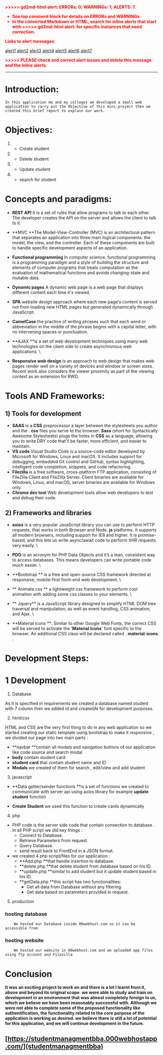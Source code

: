 <!----- Conversion time: 1.753 seconds.


Using this Markdown file:

1. Cut and paste this output into your source file.
2. See the notes and action items below regarding this conversion run.
3. Check the rendered output (headings, lists, code blocks, tables) for proper
   formatting and use a linkchecker before you publish this page.

Conversion notes:

* Docs to Markdown version 1.0β17
* Mon Feb 03 2020 14:58:06 GMT-0800 (PST)
* Source doc: https://docs.google.com/a/univ-bba.dz/open?id=1IL16EHuC1RSQhm91E9ArJ8f7uLFErNFaA2TjHYFn_O8
* This document has images: check for >>>>>  gd2md-html alert:  inline image link in generated source and store images to your server.

WARNING:
You have 2 H1 headings. You may want to use the "H1 -> H2" option to demote all headings by one level.

----->


<p style="color: red; font-weight: bold">>>>>>  gd2md-html alert:  ERRORs: 0; WARNINGs: 1; ALERTS: 7.</p>
<ul style="color: red; font-weight: bold"><li>See top comment block for details on ERRORs and WARNINGs. <li>In the converted Markdown or HTML, search for inline alerts that start with >>>>>  gd2md-html alert:  for specific instances that need correction.</ul>

<p style="color: red; font-weight: bold">Links to alert messages:</p><a href="#gdcalert1">alert1</a>
<a href="#gdcalert2">alert2</a>
<a href="#gdcalert3">alert3</a>
<a href="#gdcalert4">alert4</a>
<a href="#gdcalert5">alert5</a>
<a href="#gdcalert6">alert6</a>
<a href="#gdcalert7">alert7</a>

<p style="color: red; font-weight: bold">>>>>> PLEASE check and correct alert issues and delete this message and the inline alerts.<hr></p>



# Introduction:

	In this application me and my colleges we developed a small web application to carry out the Objective of this mini-project then we created this brief report to explain our work.


#  Objectives:



1. - Create student
2. - Delete student
3. - Update student
4. - search for student


# Concepts and paradigms:



*   **REST API** It is a set of rules that allow programs to talk to each other. The developer creates the API on the server and allows the client to talk to it.
*   **MVC **The Model-View-Controller (MVC) is an architectural pattern that separates an application into three main logical components: the model, the view, and the controller. Each of these components are built to handle specific development aspects of an application.
*   **Functional programming**  In computer science, functional programming is a programming paradigm and a style of building the structure and elements of computer programs that treats computation as the evaluation of mathematical functions and avoids changing-state and mutable data.
*   **Dynamic pages**  A dynamic web page is a web page that displays different content each time it's viewed.
*   **SPA** website design approach where each new page's content is served not from loading new HTML pages but generated dynamically through JavaScript.
*   **CamelCase** the practice of writing phrases such that each word or abbreviation in the middle of the phrase begins with a capital letter, with no intervening spaces or punctuation.
*   **AJAX **is a set of web development techniques using many web technologies on the client side to create asynchronous web applications. \

*   **Responsive web design** is an approach to web design that makes web pages render well on a variety of devices and window or screen sizes. Recent work also considers the viewer proximity as part of the viewing context as an extension for RWD.


# Tools AND Frameworks:


## **1) Tools for development**



*   **SAAS**  is a **CSS** preprocessor a layer between the stylesheets you author and the . **css** files you serve to the browser. **Sass** (short for Syntactically Awesome Stylesheets) plugs the holes in **CSS** as a language, allowing you to write DRY code that'll be faster, more efficient, and easier to maintain.
*   **VS code**  Visual Studio Code is a source-code editor developed by Microsoft for Windows, Linux and macOS. It includes support for debugging, embedded Git control and GitHub, syntax highlighting, intelligent code completion, snippets, and code refactoring.
*   **Filezilla** is a free software, cross-platform FTP application, consisting of FileZilla Client and FileZilla Server. Client binaries are available for Windows, Linux, and macOS, server binaries are available for Windows only.
*   **Chrome dev tool**  Web development tools allow web developers to test and debug their code.


## **2) Frameworks and libraries**



*   **axios**  is a very popular JavaScript library you can use to perform HTTP requests, that works in both Browser and Node. **js** platforms. It supports all modern browsers, including support for IE8 and higher. It is promise-based, and this lets us write async/await code to perform XHR requests very easily. \

*   **PDO** is an acronym for PHP Data Objects and it’s a lean, consistent way to access databases. This means developers can write portable code much easier. \

*   **Bootstrap ** is a free and open-source CSS framework directed at responsive, mobile-first front-end web development. \

*   ** Animate.css ** a lightweight css framework to perform cool animation with adding some css classes to your elements. \

*   ** Jquery** is a JavaScript library designed to simplify HTML DOM tree traversal and manipulation, as well as event handling, CSS animation, and Ajax.  \

*    **Material icons **: Similar to other Google Web Fonts, the correct CSS will be served to activate the '**Material Icons**' font specific to the browser. An additional CSS class will be declared called . **material**-**icons** .


# Development Steps:


# 1 **Development**



1. Database

As it is specified in requirements we created a database named student with 7 column then we added id and createdAt for development purposes.



2. html/css

HTML and CSS are the very first thing to do in any web application so we started creating our static template using bootstrap to make it responsive , we divided our page into two main parts :



*    **navbar **contain all modals and navigation buttons of our application like code source and search modal
*   **body** contain student card
*   **student card** that contain student name and ID 
*   **Modals** we created of them for search , edit/view and add student
3. javascript
*    **Data getter/sender functions **is a set of functions we created to communicate with server api using axios library for example **update student** function

*   **Create Student** we used this function to create cards dynamically 

4. php
*   PHP code is the server side code that contain connection to database . In all PHP script we did key things :
    *   Connect to Database.
    *   Retrieve Parameters from request.
    *   Query Database.
    *   send result back to FrontEnd in a JSON format.
*   we created 4 php script/files for our application :
    *   **Add.php **that handle insertion to database.
    *   **delete.php **that delete student from database based on his ID.
    *   **update.php **similar to add student but it update student based in his ID.
    *   **getData.php **this script has two functionalities:
        *   Get all data from Database without any filtering.
        *   Get data based on parameters provided in request.
5. production


### hosting database

		We hosted our Database inside 00webhost.com so it can be accessible from  


### hosting website

		We hosted our website in 00webhost.com and we uploaded app files using ftp account and Filezilla 


# Conclusion

**It was an exciting project to work on and there is a lot I learnt from it, above and beyond its original scope. we were able to study and train on development in an environment that was almost completely foreign to us, which we believe we have been reasonably successful with. Although we were not able to complete some of the proposed functionality like authentification, the functionality related to the core purpose of the application is working as desired. we believe there is still a lot of potential for this application, and we will continue development in the future.**


## [https://studentmanagmentbba.000webhostapp.com/](studentmanagmentbba)


<!-- Docs to Markdown version 1.0β17 -->
